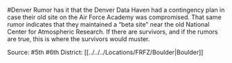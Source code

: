 #Denver 
Rumor has it that the Denver Data Haven had a contingency plan in case their old site on the Air Force Academy was compromised. That same rumor indicates that they maintained a “beta site” near the old National Center for Atmospheric Research. If there are survivors, and if the rumors are true, this is where the survivors would muster.

Source: #5th #6th 
District: [[../../../Locations/FRFZ/Boulder|Boulder]]